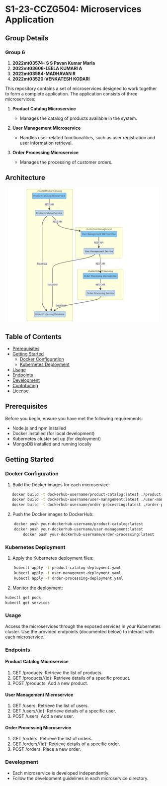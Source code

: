 # S1-23-CCZG504: Microservices Application

## Group Details
### Group 6	
1. **2022mt03574- S S Pavan Kumar Marla**
2. **2022mt03606-LEELA KUMARI A**
3. **2022mt03584-MADHAVAN R**
4. **2022mt03520-VENKATESH KODARI**

This repository contains a set of microservices designed to work together to form a complete application. The application consists of three microservices:

1. **Product Catalog Microservice**
   - Manages the catalog of products available in the system.

2. **User Management Microservice**
   - Handles user-related functionalities, such as user registration and user information retrieval.

3. **Order Processing Microservice**
   - Manages the processing of customer orders.

## Architecture 

![Microservices Architecture](architecture.png)



## Table of Contents

- [Prerequisites](#prerequisites)
- [Getting Started](#getting-started)
  - [Docker Configuration](#docker-configuration)
  - [Kubernetes Deployment](#kubernetes-deployment)
- [Usage](#usage)
- [Endpoints](#endpoints)
- [Development](#development)
- [Contributing](#contributing)
- [License](#license)

## Prerequisites

Before you begin, ensure you have met the following requirements:

- Node.js and npm installed
- Docker installed (for local development)
- Kubernetes cluster set up (for deployment)
- MongoDB installed and running locally

## Getting Started

### Docker Configuration

1. Build the Docker images for each microservice:

```bash
   docker build -t dockerhub-username/product-catalog:latest ./product-catalog
   docker build -t dockerhub-username/user-management:latest ./user-management
   docker build -t dockerhub-username/order-processing:latest ./order-processing
```


2. Push the Docker images to DockerHub: 
```bash
    docker push your-dockerhub-username/product-catalog:latest
    docker push your-dockerhub-username/user-management:latest
        docker push your-dockerhub-username/order-processing:latest
```

### Kubernetes Deployment

1. Apply the Kubernetes deployment files:

```bash
    kubectl apply -f product-catalog-deployment.yaml
    kubectl apply -f user-management-deployment.yaml
    kubectl apply -f order-processing-deployment.yaml
```

2. Monitor the deployment:

```bash
kubectl get pods
kubectl get services
```

### Usage

Access the microservices through the exposed services in your Kubernetes cluster.
Use the provided endpoints (documented below) to interact with each microservice.

### Endpoints

#### Product Catalog Microservice

1. GET /products: Retrieve the list of products.
2. GET /products/{id}: Retrieve details of a specific product.
3. POST /products: Add a new product.


#### User Management Microservice

1. GET /users: Retrieve the list of users.
2. GET /users/{id}: Retrieve details of a specific user.
3. POST /users: Add a new user.


#### Order Processing Microservice

1. GET /orders: Retrieve the list of orders.
2. GET /orders/{id}: Retrieve details of a specific order.
3. POST /orders: Place a new order.

### Development

- Each microservice is developed independently.
- Follow the development guidelines in each microservice directory.






